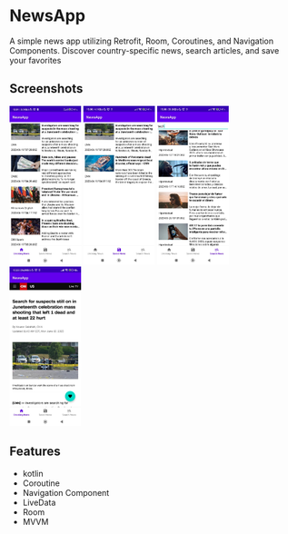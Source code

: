 
# NewsApp

A simple news app utilizing Retrofit, Room, Coroutines, and Navigation Components. Discover country-specific news,
search articles, and save your favorites


## Screenshots

<div>
<img src=".\app/screenshot/Breaking_News.jpeg" alt="Breaking News " width="25%">
<img src=".\app/screenshot/Saved_News.jpeg" alt="Saved News " width="25%">
<img src=".\app/screenshot/Search_News.jpeg" alt="Search News " width="25%">
<img src=".\app/screenshot/webview.jpeg" alt="Article " width="25%">
</div>






## Features

- kotlin
- Coroutine
- Navigation Component
- LiveData
- Room
- MVVM

